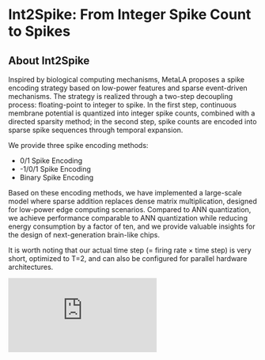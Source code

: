 # Int2Spike: From Integer Spike Count to Spikes

## About Int2Spike

Inspired by biological computing mechanisms, MetaLA proposes a spike encoding strategy based on low-power features and sparse event-driven mechanisms. The strategy is realized through a two-step decoupling process: floating-point to integer to spike. In the first step, continuous membrane potential is quantized into integer spike counts, combined with a directed sparsity method; in the second step, spike counts are encoded into sparse spike sequences through temporal expansion.

We provide three spike encoding methods:
- 0/1 Spike Encoding
- -1/0/1 Spike Encoding
- Binary Spike Encoding

Based on these encoding methods, we have implemented a large-scale model where sparse addition replaces dense matrix multiplication, designed for low-power edge computing scenarios. Compared to ANN quantization, we achieve performance comparable to ANN quantization while reducing energy consumption by a factor of ten, and we provide valuable insights for the design of next-generation brain-like chips.

It is worth noting that our actual time step (= firing rate  ×  time step) is very short, optimized to T=2, and can also be configured for parallel hardware architectures.

![Int2Spike](https://github.com/BICLab/Int2Spike/blob/main/spike_coding.pdf?raw=true)
